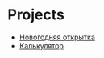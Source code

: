 # Projects
- [Новогодняя открытка](https://sprout2013.github.io/Projects/%D0%BD%D0%BE%D0%B2%D0%BE%D0%B3%D0%BE%D0%B4%D0%BD%D1%8F%D1%8F%20%D0%BE%D1%82%D0%BA%D1%80%D1%8B%D1%82%D0%BA%D0%B0/)
- [Калькулятор](https://sprout2013.github.io/Projects/%D0%BA%D0%B0%D0%BB%D1%8C%D0%BA%D1%83%D0%BB%D1%8F%D1%82%D0%BE%D1%80/)
